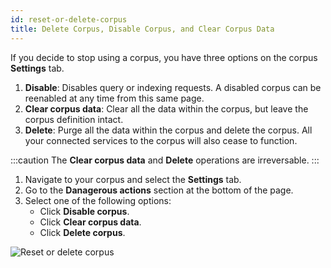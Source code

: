 ```yaml
---
id: reset-or-delete-corpus
title: Delete Corpus, Disable Corpus, and Clear Corpus Data
---
```


If you decide to stop using a corpus, you have three options on the corpus 
**Settings** tab.

1. **Disable**: Disables query or indexing requests. A disabled corpus can be
   reenabled at any time from this same page.
2. **Clear corpus data**: Clear all the data within the corpus, but leave the corpus
   definition intact.
3. **Delete**: Purge all the data within the corpus and delete the corpus.
   All your connected services to the corpus will also cease to function.

:::caution
The **Clear corpus data** and **Delete** operations are irreversable.
:::

1. Navigate to your corpus and select the **Settings** tab.
2. Go to the **Danagerous actions** section at the bottom of the page.
3. Select one of the following options:
   * Click **Disable corpus**.
   * Click **Clear corpus data**.
   * Click **Delete corpus**.

![Reset or delete corpus](/img/reset_or_delete_corpus.png)
